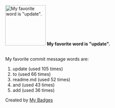 <img src="https://my-badges.github.io/my-badges/favorite-word.png" alt="My favorite word is &quot;update&quot;." title="My favorite word is &quot;update&quot;." width="128">
<strong>My favorite word is &quot;update&quot;.</strong>
<br><br>

My favorite commit message words are:

1. update (used 105 times)
2. to (used 66 times)
3. readme.md (used 52 times)
4. and (used 43 times)
5. add (used 36 times)


Created by <a href="https://github.com/my-badges/my-badges">My Badges</a>